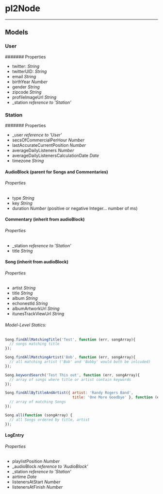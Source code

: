 # pl2Node

---------------------------
## Models

### User
####### Properties
* twitter:        *String*
* twitterUID:     *String*
* email           *String*
* birthYear       *Number*
* gender          *String*
* zipcode         *String*
* profileImageUrl *String*
* _station         *reference to 'Station'*

### Station
####### Properties
* _user           *reference to 'User'*
* secsOfCommercialPerHour     *Number*
* lastAccurateCurrentPosition  *Number*
* averageDailyListeners      *Number*
* averageDailyListenersCalculationDate       *Date*
* timezone          *String*

#### AudioBlock (parent for Songs and Commentaries)
###### Properties
* type *String*
* key  *String*
* duration *Number*  (positive or negative Integer... number of ms)

#### Commentary (inherit from audioBlock)
###### Properties
* _station         *reference to 'Station'*
* title            *String*

#### Song (inherit from audioBlock)
###### Properties
* artist *String*
* title *String*
* album *String*
* echonestId *String*
* albumArtworkUrl *String*
* itunesTrackViewUrl *String*


###### Model-Level Statics:
```javascript
Song.findAllMatchingTitle('Test', function (err, songArray){
  // songs matching title
}); 

Song.findAllMatchingArtist('Bob', function (err, songArray){
  // all matching artist ('Bob' and 'Bobby' would both be inlcuded)
}); 

Song.keywordSearch('Test This out', function (err, songArray){
  // array of songs where title or artist contain keywords
}); 

Song.findAllByTitleAndArtist({ artist: 'Randy Rogers Band',
                               title: 'One More Goodbye' }, function (err, songArray){
  // array of matching Songs
}); 

Song.all(function (songArray) {
  // all Songs ordered by title, artist
});
```
#### LogEntry
###### Properties
* playlistPosition *Number*
* _audioBlock *reference to 'AudioBlock'*
* _station   *reference to 'Station'*
* airtime   *Date*
* listenersAtStart  *Number*
* listenersAtFinish *Number*
